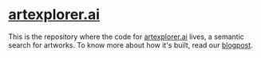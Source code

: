 # [artexplorer.ai](https://artexplorer.ai)

This is the repository where the code for [artexplorer.ai](https://artexplorer.ai) lives, a semantic search for artworks.
To know more about how it's built, read our [blogpost](https://blog.lockhorst.dev/projects/art-search).
